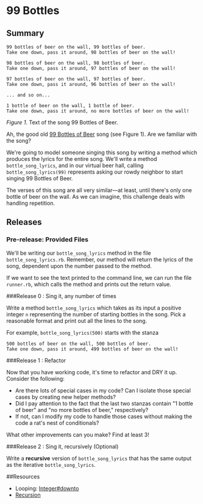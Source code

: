 # 99 Bottles

## Summary
```text
99 bottles of beer on the wall, 99 bottles of beer.
Take one down, pass it around, 98 bottles of beer on the wall!

98 bottles of beer on the wall, 98 bottles of beer.
Take one down, pass it around, 97 bottles of beer on the wall!

97 bottles of beer on the wall, 97 bottles of beer.
Take one down, pass it around, 96 bottles of beer on the wall!

... and so on...

1 bottle of beer on the wall, 1 bottle of beer.
Take one down, pass it around, no more bottles of beer on the wall!
```
*Figure 1*.  Text of the song 99 Bottles of Beer.

Ah, the good old [99 Bottles of Beer](http://en.wikipedia.org/wiki/99_Bottles_of_Beer) song (see Figure 1).  Are we familiar with the song?

We're going to model someone singing this song by writing a method which produces the lyrics for the entire song.  We'll write a method `bottle_song_lyrics`, and in our virtual beer hall, calling `bottle_song_lyrics(99)` represents asking our rowdy neighbor to start singing 99 Bottles of Beer.

The verses of this song are all very similar—at least, until there's only one bottle of beer on the wall.  As we can imagine, this challenge deals with handling repetition.


## Releases
### Pre-release:  Provided Files
We'll be writing our `bottle_song_lyrics` method in the file `bottle_song_lyrics.rb`.  Remember, our method will return the lyrics of the song, dependent upon the number passed to the method.

If we want to see the text printed to the command line, we can run the file `runner.rb`, which calls the method and prints out the return value.


###Release 0 : Sing it, any number of times

Write a method `bottle_song_lyrics` which takes as its input a positive integer `n` representing the number of starting bottles in the song.  Pick a reasonable format and print out all the lines to the song.

For example, `bottle_song_lyrics(500)` starts with the stanza

```text
500 bottles of beer on the wall, 500 bottles of beer.
Take one down, pass it around, 499 bottles of beer on the wall!
```
###Release 1 : Refactor

Now that you have working code, it's time to refactor and DRY it up.  Consider the following:

* Are there lots of special cases in my code?  Can I isolate those special cases by creating new helper methods?
* Did I pay attention to the fact that the last two stanzas contain "1 bottle of beer" and "no more bottles of beer," respectively?
* If not, can I modify my code to handle those cases without making the code a rat's nest of conditionals?

What other improvements can you make? Find at least 3!

###Release 2 :  Sing it, recursively (Optional)

Write a **recursive** version of `bottle_song_lyrics` that has the same output as the iterative `bottle_song_lyrics`.


<!-- ##Optimize Your Learning  -->

##Resources

* Looping: [Integer#downto](http://www.ruby-doc.org/core-1.9.3/Integer.html#method-i-downto)
* [Recursion](http://en.wikipedia.org/wiki/Recursion_(computer_science))
